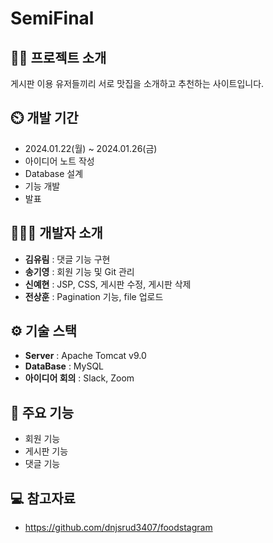 # SemiFinal
## 👨‍🏫 프로젝트 소개
게시판 이용 유저들끼리 서로 맛집을 소개하고 추천하는 사이트입니다.

## ⏲️ 개발 기간 
- 2024.01.22(월) ~ 2024.01.26(금)
- 아이디어 노트 작성
- Database 설계
- 기능 개발
- 발표

## 🧑‍🤝‍🧑 개발자 소개
- **김유림** : 댓글 기능 구현
- **송기영** : 회원 기능 및 Git 관리
- **신예현** : JSP, CSS, 게시판 수정, 게시판 삭제
- **전상훈** : Pagination 기능, file 업로드

## ⚙️ 기술 스택
- **Server** : Apache Tomcat v9.0
- **DataBase** : MySQL
- **아이디어 회의** : Slack, Zoom

## 📌 주요 기능
- 회원 기능
- 게시판 기능
- 댓글 기능

## 💻 참고자료
- https://github.com/dnjsrud3407/foodstagram
